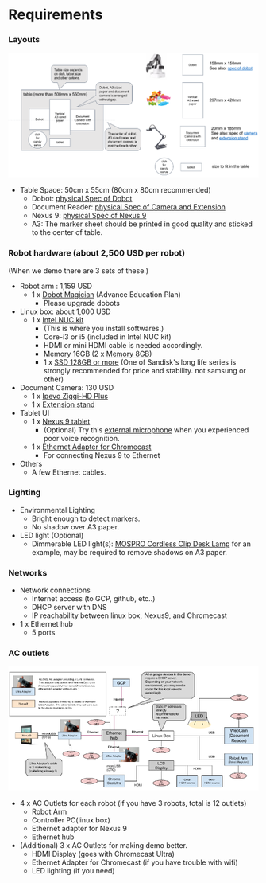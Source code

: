 Requirements
===

### Layouts

![](./image/table_layout.png)
- Table Space: 50cm x 55cm (80cm x 80cm recommended)
  - Dobot: [physical Spec of Dobot](http://dobot.cc/dobot-magician/specification.html)
  - Document Reader: [physical Spec of Camera and Extension](https://www.amazon.com/dp/B01530XGMA)
  - Nexus 9: [physical Spec of Nexus 9](http://www.htc.com/us/tablets/nexus-9/)
  - A3: The marker sheet should be printed in good quality and sticked to the center of table.



### Robot hardware (about 2,500 USD per robot)
(When we demo there are 3 sets of these.)

- Robot arm : 1,159 USD
  - 1 x [Dobot Magician](http://dobot.cc/store/buy-dobot-magician.html) (Advance Education Plan)
    - Please upgrade dobots
- Linux box: about 1,000 USD
  - 1 x [Intel NUC kit](https://www.amazon.com/dp/B01DG1SEES)
    - (This is where you install softwares.)
    - Core-i3 or i5 (included in Intel NUC kit)
    - HDMI or mini HDMI cable is needed accordingly.
    - Memory 16GB (2 x [Memory 8GB](https://www.amazon.com/dp/B00CQ35HBQ))
    - 1 x [SSD 128GB or more](https://www.amazon.com/dp/B0194MV5U8) (One of Sandisk's long life series is strongly recommended for price and stability. not samsung or other)
- Document Camera: 130 USD
  - 1 x [Ipevo Ziggi-HD Plus](https://www.amazon.com/dp/B01530XGMA)
  - 1 x [Extension stand](https://www.amazon.com/dp/B00CTIF2O0)
- Tablet UI
  - 1 x [Nexus 9 tablet](https://www.amazon.com/dp/B00M6UC5TG)
    - (Optional) Try this [external microphone](https://www.amazon.com/dp/B007517AKK) when you experienced poor voice recognition.
  - 1 x [Ethernet Adapter for Chromecast](https://store.google.com/product/ethernet_adapter_for_chromecast)
    - For connecting Nexus 9 to Ethernet
- Others
  - A few Ethernet cables.


### Lighting
- Environmental Lighting
  - Bright enough to detect markers.
  - No shadow over A3 paper.
- LED light (Optional)
  - Dimmerable LED light(s): [MOSPRO Cordless Clip Desk Lamp](https://www.amazon.com/dp/B0192XSVYM/) for an example, may be required to remove shadows on A3 paper.


### Networks
- Network connections
  - Internet access (to GCP, github, etc..)
  - DHCP server with DNS
  - IP reachability between linux box, Nexus9, and Chromecast
- 1 x Ethernet hub
  - 5 ports

### AC outlets
![](./image/networ_and_AC_outlet_layout.png)

- 4 x AC Outlets for each robot
 (if you have 3 robots, total is 12 outlets)
  - Robot Arm
  - Controller PC(linux box)
  - Ethernet adapter for Nexus 9
  - Ethernet hub
- (Additional) 3 x AC Outlets for making demo better.
  - HDMI Display (goes with Chromecast Ultra)
  - Ethernet Adapter for Chromecast (if you have trouble with wifi)
  - LED lighting (if you need)
